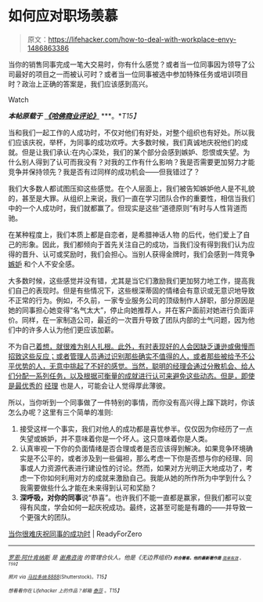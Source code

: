 # 如何应对职场羡慕

> 原文：<https://lifehacker.com/how-to-deal-with-workplace-envy-1486863386>

当你的销售同事完成一笔大交易时，你有什么感觉？或者当一位同事因为领导了公司最好的项目之一而被认可时？或者当一位同事被选中参加特殊任务或培训项目时？政治上正确的答案是，我们应该感到高兴。

Watch

***本帖原载于*** [***《哈佛商业评论》***](http://blogs.hbr.org/2013/12/when-its-hard-to-celebrate-your-colleagues-success/) ***。**T15】*

当和我们一起工作的人成功时，不仅对他们有好处，对整个组织也有好处。所以我们应该庆祝，举杯，为同事的成功欢呼。大多数时候，我们真诚地庆祝他们的成就。但是让我们承认:在内心深处，我们的某个部分会感到嫉妒、怨恨或失望。为什么别人得到了认可而我没有？对我的工作有什么影响？我是否需要更加努力才能竞争并保持领先？我是否有过同样的成功机会——但我错过了？

我们大多数人都试图压抑这些感觉。在个人层面上，我们被告知嫉妒他人是不礼貌的，甚至是大罪。从组织上来说，我们一直在学习团队合作的重要性，相信当我们中的一个人成功时，我们就都赢了。但现实是这些“道德原则”有时与人性背道而驰。

在某种程度上，我们本质上都是自恋者，是希腊神话人物 的后代，他们爱上了自己的形象。因此，我们都倾向于首先关注自己的成功，当我们没有得到我们认为应得的晋升、认可或奖励时，我们会担心。当别人获得金牌时，我们会感到一阵竞争 [嫉妒](https://lifehacker.com/workplace-envy-hurts-productivity-study-shows-5053088) 和个人不安全感。

大多数时候，这些感觉并没有错，尤其是当它们激励我们更加努力地工作，提高我们自己的表现时。但是有些情况下，这些根深蒂固的情绪会有意识或无意识地导致不正常的行为。例如，不久前，一家专业服务公司的顶级制作人辞职，部分原因是她的同事担心她变得“名气太大”，停止向她推荐人，并在客户面前对她进行负面评价。同样，在一家制造公司，最近的一次晋升导致了团队内部的士气问题，因为他们中的许多人认为他们更应该加薪。

不为自己[着想，就很难为别人扎根。此外，有时表现好的人会因缺乏谦逊或傲慢而招致这些反应；或者管理人员通过识别那些确实不值得的人，或者那些被给予不公平优势的人，无意中挑起了不好的感觉。当然，聪明的经理会通过分散机会、给人们分配一系列任务，以及根据可衡量的成就进行认可来避免这些动态。但是，即使是最优秀的](https://lifehacker.com/how-to-stop-the-inner-cringe-when-good-things-happen-to-860280866) [经理](http://lifehacker.com/8-questions-that-will-improve-your-relationship-with-yo-1479795650) 也是人，可能会让人觉得厚此薄彼。

所以，当你听到一个同事做了一件特别的事情，而你没有高兴得上蹿下跳时，你该怎么办呢？这里有三个简单的准则:

1.  接受这样一个事实，我们对他人的成功都是喜忧参半。仅仅因为你经历了一点失望或嫉妒，并不意味着你是一个坏人。这只意味着你是人类。
2.  认真审视一下你的负面情绪是否合理或者是否应该得到解决。如果竞争环境确实是不公平的，或者涉及到一些偏袒，那么考虑一下你是否想与你的经理、同事或人力资源代表进行建设性的讨论。然而，如果对方光明正大地成功了，考虑一下你如何利用对方的成就来激励自己。我能从她的所作所为中学到什么？我需要做些什么才能在未来得到认可和奖励？
3.  **深呼吸，对你的同事**说“恭喜”。也许我们不能一直都是赢家，但我们都可以变得有风度，学会如何一起庆祝成功。最终，这甚至可能是有趣的——并导致一个更强大的团队。

[当你很难庆祝同事的成功时](http://blogs.hbr.org/2013/12/when-its-hard-to-celebrate-your-colleagues-success/) | ReadyForZero

* * *

[<small>*罗恩·阿什肯纳斯*</small>](http://www.schafferresults.com/schaffer-results/schaffer-team/consultants/ron_ashkenas/) <small>*是*</small> [<small>*谢弗咨询*</small>](http://www.schafferresults.com/) <small>*的管理合伙人。他是《无边界组织*</small><small>[<small></small>](http://www.amazon.com/Boundaryless-Organization-Breaking-Structure-Revised/dp/078795943X/ref=sr_1_3?asc_campaign=InlineText&asc_refurl=https://lifehacker.com/how-to-deal-with-workplace-envy-1486863386&asc_source=&tag=kinjalifehackerlink-20)*<small><small>**》的合著者。他的最新著作是**</small> [<small>*简单有效*</small>](http://hbr.org/product/simply-effective-how-to-cut-through-complexity-in-/an/10037-HBK-ENG) <small>*。*T59】</small></small>*</small>

<small>*<small>*照片 via*</small> [<small>*马拉多纳 8888*</small>](http://www.shutterstock.com/gallery-360472p1.html)<small>*(Shutterstock)。*T15】</small>*</small>

<small>*<small>*想看看你在 Lifehacker 上的作品？邮箱*</small> [<small>*泰莎*</small>](https://mail.google.com/mail/?view=cm&fs=1&tf=1&to=tessa@lifehacker.com) <small>*。*T15】</small>*</small>

<small></small>